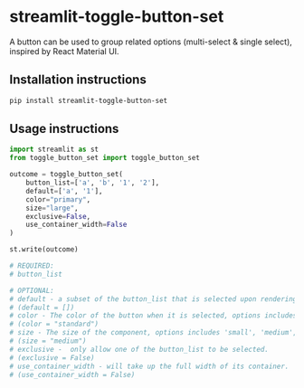 # streamlit-toggle-button-set

A button can be used to group related options (multi-select & single select), inspired by React Material UI.

## Installation instructions

```sh
pip install streamlit-toggle-button-set
```

## Usage instructions

```python
import streamlit as st
from toggle_button_set import toggle_button_set

outcome = toggle_button_set(
    button_list=['a', 'b', '1', '2'],
    default=['a', '1'],
    color="primary",
    size="large",
    exclusive=False,
    use_container_width=False
)

st.write(outcome)

# REQUIRED:
# button_list

# OPTIONAL:
# default - a subset of the button_list that is selected upon rendering.
# (default = [])
# color - The color of the button when it is selected, options includes 'standard', 'primary', 'secondary', 'error', 'info', 'success' and 'warning'.
# (color = "standard")
# size - The size of the component, options includes 'small', 'medium', 'large'.
# (size = "medium")
# exclusive -  only allow one of the button_list to be selected.
# (exclusive = False)
# use_container_width - will take up the full width of its container.
# (use_container_width = False)
```

